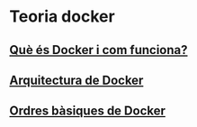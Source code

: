 # Teoria docker

## [Què és Docker i com funciona?](./files/teo-docker-01-intro.md)

## [Arquitectura de Docker](./files/teo-docker-02-arquitectura.md)

## [Ordres bàsiques de Docker](./files/teo-docker-03-ordres-basiques.md)

